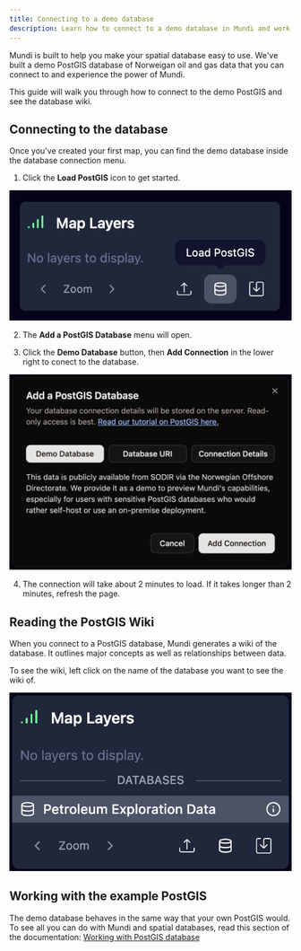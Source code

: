 ```yaml
---
title: Connecting to a demo database
description: Learn how to connect to a demo database in Mundi and work with public spatial data.
---
```


Mundi is built to help you make your spatial database easy to use. We've built a demo PostGIS database of Norweigan oil and gas data that you can connect to and experience the power of Mundi.

This guide will walk you through how to connect to the demo PostGIS and see the database wiki.

## Connecting to the database

Once you've created your first map, you can find the demo database inside the database connection menu.

1.  Click the **Load PostGIS** icon to get started.

![Load PostGIS icon](../../../assets/demo-database/load-postgis.jpg)

2.  The **Add a PostGIS Database** menu will open.

3.  Click the **Demo Database** button, then **Add Connection** in the lower right to conect to the database.

![Load PostGIS icon](../../../assets/demo-database/demo-database-icon.jpg)

4. The connection will take about 2 minutes to load. If it takes longer than 2 minutes, refresh the page.

## Reading the PostGIS Wiki

When you connect to a PostGIS database, Mundi generates a wiki of the database. It outlines major concepts as well as relationships between data.

To see the wiki, left click on the name of the database you want to see the wiki of.

![Load PostGIS icon](../../../assets/demo-database/click-for-wiki.jpg)

## Working with the example PostGIS

The demo database behaves in the same way that your own PostGIS would. To see all you can do with Mundi and spatial databases, read this section of the documentation: [Working with PostGIS database](/guides/connecting-to-postgis/#working-with-postgis-database)